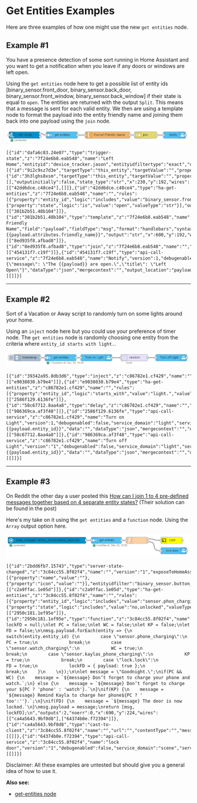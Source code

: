 # Get Entities Examples

Here are three examples of how one might use the new `get entities` node.

## Example #1

You have a presence detection of some sort running in Home Assistant and you want to get a notification when you leave if any doors or windows are left open.

Using the `get entities` node here to get a possible list of entity ids [binary_sensor.front_door, binary_sensor.back_door, binary_sensor.front_window, binary_sensor.back_window] if their state is equal to `open`. The entities are returned with the output `Split`. This means that a message is sent for each valid entity. We then are using a template node to format the payload into the entity friendly name and joining them back into one payload using the `join` node.

![](./images/get-entities_03.png)

```
[{"id":"dafa6c83.24e07","type":"trigger-state","z":"7f24e6b8.eab548","name":"Left Home","entityid":"device_tracker.jason","entityidfiltertype":"exact","debugenabled":false,"constraints":[{"id":"9i2c9sz7d3e","targetType":"this_entity","targetValue":"","propertyType":"previous_state","propertyValue":"old_state.state","comparatorType":"is","comparatorValueDatatype":"str","comparatorValue":"home"},{"id":"3h3lghs8xsm","targetType":"this_entity","targetValue":"","propertyType":"current_state","propertyValue":"new_state.state","comparatorType":"is","comparatorValueDatatype":"str","comparatorValue":"not_home"}],"constraintsmustmatch":"all","outputs":2,"customoutputs":[],"outputinitially":false,"state_type":"str","x":230,"y":192,"wires":[["42dd6dce.c48ce4"],[]]},{"id":"42dd6dce.c48ce4","type":"ha-get-entities","z":"7f24e6b8.eab548","name":"","rules":[{"property":"entity_id","logic":"includes","value":"binary_sensor.front_door,binary_sensor.back_door,binary_sensor.front_window,binary_sensor.back_window","valueType":"str"},{"property":"state","logic":"is","value":"open","valueType":"str"}],"output_type":"split","output_empty_results":false,"output_location_type":"msg","output_location":"payload","output_results_count":1,"x":396,"y":192,"wires":[["301b2b51.48b104"]]},{"id":"301b2b51.48b104","type":"template","z":"7f24e6b8.eab548","name":"Format Friendly Name","field":"payload","fieldType":"msg","format":"handlebars","syntax":"mustache","template":"{{payload.attributes.friendly_name}}","output":"str","x":600,"y":192,"wires":[["8ed935f8.afbad8"]]},{"id":"8ed935f8.afbad8","type":"join","z":"7f24e6b8.eab548","name":"","mode":"custom","build":"string","property":"payload","propertyType":"msg","key":"topic","joiner":",","joinerType":"str","accumulate":false,"timeout":"","count":"","reduceRight":false,"reduceExp":"","reduceInit":"","reduceInitType":"","reduceFixup":"","x":770,"y":192,"wires":[["454131f7.c19f"]]},{"id":"454131f7.c19f","type":"api-call-service","z":"7f24e6b8.eab548","name":"Notify","version":1,"debugenabled":false,"service_domain":"notify","service":"push_jason","entityId":"","data":"{\"message\": \"The {{payload}} are open.\",\"title\": \"Left Open\"}","dataType":"json","mergecontext":"","output_location":"payload","output_location_type":"msg","mustacheAltTags":false,"x":898,"y":192,"wires":[[]]}]
```

---

## Example #2

Sort of a Vacation or Away script to randomly turn on some lights around your home.

Using an `inject` node here but you could use your preference of timer node. The `get entities` node is randomly choosing one entity from the criteria where `entity_id starts with light.`.

![](./images/get-entities_02.png)

```
[{"id":"39342a95.8db3d6","type":"inject","z":"c86782e1.cf429","name":"","topic":"","payload":"","payloadType":"date","repeat":"","crontab":"","once":false,"onceDelay":0.1,"x":252,"y":256,"wires":[["e9038030.b79e4"]]},{"id":"e9038030.b79e4","type":"ha-get-entities","z":"c86782e1.cf429","name":"","rules":[{"property":"entity_id","logic":"starts_with","value":"light.","valueType":"str"}],"output_type":"random","output_empty_results":false,"output_location_type":"msg","output_location":"payload","output_results_count":1,"x":402,"y":256,"wires":[["2586f129.6136fe"]]},{"id":"58c67712.8aa4a8","type":"delay","z":"c86782e1.cf429","name":"","pauseType":"random","timeout":"5","timeoutUnits":"seconds","rate":"1","nbRateUnits":"1","rateUnits":"second","randomFirst":"20","randomLast":"30","randomUnits":"minutes","drop":false,"x":732,"y":256,"wires":[["986369ca.af3f48"]]},{"id":"2586f129.6136fe","type":"api-call-service","z":"c86782e1.cf429","name":"Turn on Light","version":1,"debugenabled":false,"service_domain":"light","service":"turn_on","entityId":"{{payload.entity_id}}","data":"","dataType":"json","mergecontext":"","output_location":"","output_location_type":"none","mustacheAltTags":false,"x":562,"y":256,"wires":[["58c67712.8aa4a8"]]},{"id":"986369ca.af3f48","type":"api-call-service","z":"c86782e1.cf429","name":"Turn off Light","version":"1","debugenabled":false,"service_domain":"light","service":"turn_off","entityId":"{{payload.entity_id}}","data":"","dataType":"json","mergecontext":"","output_location":"payload","output_location_type":"msg","mustacheAltTags":false,"x":898,"y":256,"wires":[[]]}]
```

---

## Example #3

On Reddit the other day a user posted this [How can I join 1 to 4 pre-defined messages together based on 4 separate entity states?](https://www.reddit.com/r/homeassistant/comments/a628cw/nodered_how_can_i_join_1_to_4_predefined_messages/) (Their solution can be found in the post)

Here's my take on it using the `get entities` and a `function` node. Using the `Array` output option here.

![](./images/get-entities_01.png)

```
[{"id":"2bdd6fb7.15743","type":"server-state-changed","z":"3c84cc55.8f02f4","name":"","version":"1","exposeToHomeAssistant":false,"haConfig":[{"property":"name","value":""},{"property":"icon","value":""}],"entityidfilter":"binary_sensor.button_bedroom","entityidfiltertype":"substring","outputinitially":false,"state_type":"str","haltifstate":"","halt_if_type":"str","halt_if_compare":"is","outputs":1,"output_only_on_state_change":false,"x":276,"y":224,"wires":[["c2a9ffac.1e05d"]]},{"id":"c2a9ffac.1e05d","type":"ha-get-entities","z":"3c84cc55.8f02f4","name":"","rules":[{"property":"entity_id","logic":"includes","value":"sensor.phon_charging,sensor.watch_charging,sensor.kaylas_phone_charging,lock.lock","valueType":"str"},{"property":"state","logic":"includes","value":"no,unlocked","valueType":"str"}],"output_type":"array","output_empty_results":true,"output_location_type":"msg","output_location":"payload","output_results_count":1,"x":550,"y":224,"wires":[["2950c181.1ef95e"]]},{"id":"2950c181.1ef95e","type":"function","z":"3c84cc55.8f02f4","name":"","func":"let lockFD = null;\nlet PC = false;\nlet WC = false;\nlet KP = false;\nlet FD = false;\n\nmsg.payload.forEach(entity => {\n    switch(entity.entity_id) {\n        case \"sensor.phone_charging\":\n            PC = true;\n            break;\n        case \"sensor.watch_charging\":\n            WC = true;\n            break;\n        case \"sensor.kaylas_phone_charging\":\n            KP = true;\n            break;\n        case \"lock.lock\":\n            FD = true;\n            lockFD = { payload: true };\n            break;\n    }\n    \n});\n\nlet message = \"Goodnight.\";\nif(PC && WC) {\n    message = `${message} Don’t forget to charge your phone and watch.`;\n} else {\n    message = `${message} Don’t forget to charge your ${PC ? 'phone' : 'watch'}.`\n}\nif(KP) {\n    message = `${message} Remind Kayla to charge her phone${PC ? ' too':''}.`;\n}\nif(FD) {\n    message = `${message} The door is now locked.`\n}\nmsg.payload = message;\nreturn [msg, lockFD];\n","outputs":2,"noerr":0,"x":690,"y":224,"wires":[["ca4a5643.9bf0d8"],["64374b0e.f72394"]]},{"id":"ca4a5643.9bf0d8","type":"cast-to-client","z":"3c84cc55.8f02f4","name":"","url":"","contentType":"","message":"","language":"en","ip":"192.168.1.29","port":"","volume":"40","x":874,"y":224,"wires":[[]]},{"id":"64374b0e.f72394","type":"api-call-service","z":"3c84cc55.8f02f4","name":"lock door","version":"1","debugenabled":false,"service_domain":"scene","service":"turn_on","entityId":"scene.lock_door","data":"","dataType":"json","mergecontext":"","output_location":"payload","output_location_type":"msg","mustacheAltTags":false,"x":844,"y":272,"wires":[[]]}]
```

Disclaimer: All these examples are untested but should give you a general idea of how to use it.

**Also see:**

- [get-entities node](../node/get-entities.md)
